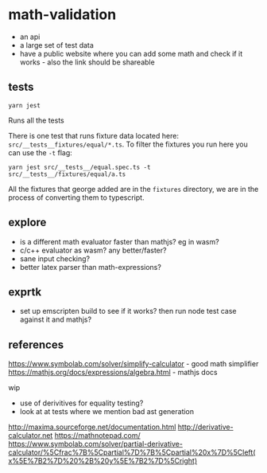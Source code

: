# math-validation

- an api
- a large set of test data
- have a public website where you can add some math and check if it works - also the link should be shareable

## tests


```shell 
yarn jest
```

Runs all the tests

There is one test that runs fixture data located here: `src/__tests__fixtures/equal/*.ts`. To filter the fixtures you run here you can use the `-t` flag:

```shell
yarn jest src/__tests__/equal.spec.ts -t src/__tests__/fixtures/equal/a.ts
```

All the fixtures that george added are in the `fixtures` directory, we are in the process of converting them to typescript.


## explore


* is a different math evaluator faster than mathjs? eg in wasm?
* c/c++ evaluator as wasm? any better/faster?
* sane input checking?
* better latex parser than math-expressions?



## exprtk

* set up emscripten build to see if it works? then run node test case against it and mathjs?


## references

https://www.symbolab.com/solver/simplify-calculator - good math simplifier
https://mathjs.org/docs/expressions/algebra.html - mathjs docs



wip 

* use of derivitives for equality testing?
* look at at tests where we mention bad ast generation

http://maxima.sourceforge.net/documentation.html
http://derivative-calculator.net
https://mathnotepad.com/
https://www.symbolab.com/solver/partial-derivative-calculator/%5Cfrac%7B%5Cpartial%7D%7B%5Cpartial%20x%7D%5Cleft(x%5E%7B2%7D%20%2B%20y%5E%7B2%7D%5Cright)